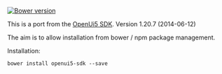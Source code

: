 [![Bower version](https://badge.fury.io/bo/openui5-sdk.svg)](http://badge.fury.io/bo/openui5-sdk)

This is a port from the [OpenUi5 SDK](http://sap.github.io/openui5/download.html). 
Version 1.20.7 (2014-06-12)

The aim is to allow installation from bower / npm package management.

Installation:

```
bower install openui5-sdk --save
```
